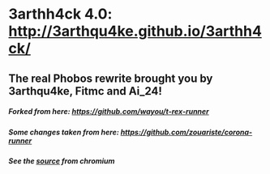 # 3arthh4ck 4.0: http://3arthqu4ke.github.io/3arthh4ck/

## The real Phobos rewrite brought you by 3arthqu4ke, Fitmc and Ai_24!

##### Forked from here: https://github.com/wayou/t-rex-runner  
##### Some changes taken from here: https://github.com/zouariste/corona-runner
##### See the [source](https://cs.chromium.org/chromium/src/components/neterror/resources/offline.js?q=t-rex+package:%5Echromium$&dr=C&l=7) from chromium
